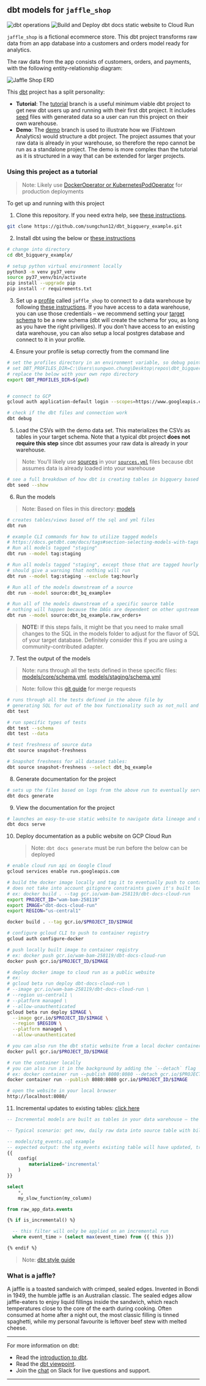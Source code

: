 ## dbt models for `jaffle_shop`

![dbt operations](https://github.com/sungchun12/dbt_bigquery_example/workflows/dbt/badge.svg) ![Build and Deploy dbt docs static website to Cloud Run](https://github.com/sungchun12/dbt_bigquery_example/workflows/Build%20and%20Deploy%20dbt%20docs%20static%20website%20to%20Cloud%20Run/badge.svg)

`jaffle_shop` is a fictional ecommerce store. This dbt project transforms raw
data from an app database into a customers and orders model ready for analytics.

The raw data from the app consists of customers, orders, and payments, with the
following entity-relationship diagram:

![Jaffle Shop ERD](/etc/jaffle_shop_erd.png)

This [dbt](https://www.getdbt.com/) project has a split personality:

- **Tutorial**: The [tutorial](https://github.com/fishtown-analytics/jaffle_shop/tree/master)
  branch is a useful minimum viable dbt project to get new dbt users up and
  running with their first dbt project. It includes [seed](https://docs.getdbt.com/docs/building-a-dbt-project/seeds)
  files with generated data so a user can run this project on their own warehouse.
- **Demo**: The [demo](https://github.com/fishtown-analytics/jaffle_shop/tree/demo/master)
  branch is used to illustrate how we (Fishtown Analytics) would structure a dbt
  project. The project assumes that your raw data is already in your warehouse,
  so therefore the repo cannot be run as a standalone project. The demo is more
  complex than the tutorial as it is structured in a way that can be extended for
  larger projects.

### Using this project as a tutorial

> Note: Likely use [DockerOperator or KubernetesPodOperator](https://gitlab.com/gitlab-data/analytics/-/blob/master/dags/transformation/dbt_poc.py#L47) for production deployments

To get up and running with this project

1. Clone this repository. If you need extra help, see [these instructions](https://docs.getdbt.com/docs/use-an-existing-project).

```bash
git clone https://github.com/sungchun12/dbt_bigquery_example.git
```

2. Install dbt using the below or [these instructions](https://docs.getdbt.com/docs/installation)

```bash
# change into directory
cd dbt_bigquery_example/

# setup python virtual environment locally
python3 -m venv py37_venv
source py37_venv/bin/activate
pip install --upgrade pip
pip install -r requirements.txt
```

3. Set up a [profile](profiles.yml) called `jaffle_shop` to connect to a data warehouse by
   following [these instructions](https://docs.getdbt.com/docs/running-a-dbt-project/using-the-command-line-interface/configure-your-profile/).
   If you have access to a data warehouse, you can use those credentials – we
   recommend setting your [target schema](https://docs.getdbt.com/docs/running-a-dbt-project/using-the-command-line-interface/configure-your-profile/#populating-your-profile)
   to be a new schema (dbt will create the schema for you, as long as you have
   the right priviliges). If you don't have access to an existing data warehouse,
   you can also setup a local postgres database and connect to it in your profile.

4. Ensure your profile is setup correctly from the command line

```bash
# set the profiles directory in an environment variable, so debug points to the right files
# set DBT_PROFILES_DIR=C:\Users\sungwon.chung\Desktop\repos\dbt_bigquery_example # for windows
# replace the below with your own repo directory
export DBT_PROFILES_DIR=$(pwd)


# connect to GCP
gcloud auth application-default login --scopes=https://www.googleapis.com/auth/userinfo.email,https://www.googleapis.com/auth/cloud-platform,https://www.googleapis.com/auth/drive.readonly

# check if the dbt files and connection work
dbt debug
```

5. Load the CSVs with the demo data set. This materializes the CSVs as tables in
   your target schema. Note that a typical dbt project **does not require this
   step** since dbt assumes your raw data is already in your warehouse.

> Note: You'll likely use [sources](https://docs.getdbt.com/docs/using-sources#section-defining-sources) in your [`sources.yml`](/models/sources/sources.yml) files because dbt assumes data is already loaded into your warehouse

```bash
# see a full breakdown of how dbt is creating tables in bigquery based on the csv files in the data directory
dbt seed --show
```

6. Run the models

> Note: Based on files in this directory: [models](/models)

```bash
# creates tables/views based off the sql and yml files
dbt run

# example CLI commands for how to utilize tagged models
# https://docs.getdbt.com/docs/tags#section-selecting-models-with-tags
# Run all models tagged "staging"
dbt run --model tag:staging

# Run all models tagged "staging", except those that are tagged hourly
# should give a warning that nothing will run
dbt run --model tag:staging --exclude tag:hourly

# Run all of the models downstream of a source
dbt run --model source:dbt_bq_example+

# Run all of the models downstream of a specific source table
# nothing will happen because the DAGs are dependent on other upstream tables
dbt run --model source:dbt_bq_example.raw_orders+
```

> **NOTE:** If this steps fails, it might be that you need to make small changes to the SQL in the models folder to adjust for the flavor of SQL of your target database. Definitely consider this if you are using a community-contributed adapter.

7. Test the output of the models

> Note: runs through all the tests defined in these specific files: [models/core/schema.yml](/models/core/schema.yml), [models/staging/schema.yml](/models/staging/schema.yml)

> Note: follow this [git guide](https://github.com/fishtown-analytics/corp/blob/master/git-guide.md) for merge requests

```bash
# runs through all the tests defined in the above file by
# generating SQL for out of the box functionality such as not_null and unique fields
dbt test

# run specific types of tests
dbt test --schema
dbt test --data

# test freshness of source data
dbt source snapshot-freshness

# Snapshot freshness for all dataset tables:
dbt source snapshot-freshness --select dbt_bq_example
```

8. Generate documentation for the project

```bash
# sets up the files based on logs from the above run to eventually serve in a static website
dbt docs generate
```

9. View the documentation for the project

```bash
# launches an easy-to-use static website to navigate data lineage and understand table structures
dbt docs serve
```

10. Deploy documentation as a public website on GCP Cloud Run
    > Note: `dbt docs generate` must be run before the below can be deployed

```bash
# enable cloud run api on Google Cloud
gcloud services enable run.googleapis.com

# build the docker image locally and tag it to eventually push to container registry
# does not take into account gitignore constraints given it's built locally
# ex: docker build . --tag gcr.io/wam-bam-258119/dbt-docs-cloud-run
export PROJECT_ID="wam-bam-258119"
export IMAGE="dbt-docs-cloud-run"
export REGION="us-central1"

docker build . --tag gcr.io/$PROJECT_ID/$IMAGE

# configure gcloud CLI to push to container registry
gcloud auth configure-docker

# push locally built image to container registry
# ex: docker push gcr.io/wam-bam-258119/dbt-docs-cloud-run
docker push gcr.io/$PROJECT_ID/$IMAGE

# deploy docker image to cloud run as a public website
# ex:
# gcloud beta run deploy dbt-docs-cloud-run \
# --image gcr.io/wam-bam-258119/dbt-docs-cloud-run \
# --region us-central1 \
# --platform managed \
# --allow-unauthenticated
gcloud beta run deploy $IMAGE \
  --image gcr.io/$PROJECT_ID/$IMAGE \
  --region $REGION \
  --platform managed \
  --allow-unauthenticated

# you can also run the dbt static website from a local docker container after pulling it from the google container registry
docker pull gcr.io/$PROJECT_ID/$IMAGE

# run the container locally
# you can also run it in the background by adding the `--detach` flag
# ex: docker container run --publish 8080:8080 --detach gcr.io/$PROJECT_ID/$IMAGE
docker container run --publish 8080:8080 gcr.io/$PROJECT_ID/$IMAGE

# open the website in your local browser
http://localhost:8080/
```

11. Incremental updates to existing tables: [click here](https://docs.getdbt.com/docs/configuring-incremental-models#section-what-if-the-columns-of-my-incremental-model-change-)

```sql
-- Incremental models are built as tables in your data warehouse – the first time a model is run, the table is built by transforming all rows of source data. On subsequent runs, dbt transforms only the rows in your source data that you tell dbt to filter for, inserting them into the table that has already been built (the target table)

-- Typical scenario: get new, daily raw data into source table with billions of rows, then the incremental dbt model will filter for the new data in that raw source table and transform it into the target table

-- models/stg_events.sql example
-- expected output: the stg_events existing table will have updated, transformed data from raw_app_data.events
{{
    config(
        materialized='incremental'
    )
}}

select
    *,
    my_slow_function(my_column)

from raw_app_data.events

{% if is_incremental() %}

  -- this filter will only be applied on an incremental run
  where event_time > (select max(event_time) from {{ this }})

{% endif %}
```

> Note: [dbt style guide](https://github.com/fishtown-analytics/corp/blob/master/dbt_coding_conventions.md)

### What is a jaffle?

A jaffle is a toasted sandwich with crimped, sealed edges. Invented in Bondi in 1949, the humble jaffle is an Australian classic. The sealed edges allow jaffle-eaters to enjoy liquid fillings inside the sandwich, which reach temperatures close to the core of the earth during cooking. Often consumed at home after a night out, the most classic filling is tinned spaghetti, while my personal favourite is leftover beef stew with melted cheese.

---

For more information on dbt:

- Read the [introduction to dbt](https://dbt.readme.io/docs/introduction).
- Read the [dbt viewpoint](https://dbt.readme.io/docs/viewpoint).
- Join the [chat](http://slack.getdbt.com/) on Slack for live questions and support.

---
